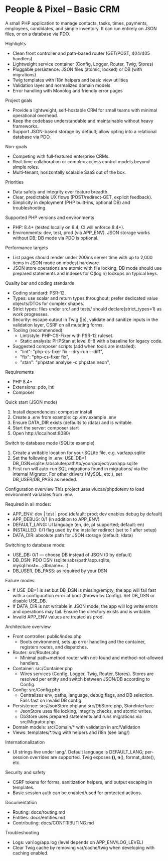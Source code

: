 # People & Pixel – Basic CRM

A small PHP application to manage contacts, tasks, times, payments, employees, candidates, and simple inventory. It can run entirely on JSON files, or on a database via PDO.

Highlights
- Clean front controller and path-based router (GET/POST, 404/405 handlers)
- Lightweight service container (Config, Logger, Router, Twig, Stores)
- Pluggable persistence: JSON files (atomic, locked) or DB (with migrations)
- Twig templates with i18n helpers and basic view utilities
- Validation layer and normalized domain models
- Error handling with Monolog and friendly error pages

Project goals
- Provide a lightweight, self-hostable CRM for small teams with minimal operational overhead.
- Keep the codebase understandable and maintainable without heavy frameworks.
- Support JSON-based storage by default; allow opting into a relational database via PDO.

Non-goals
- Competing with full-featured enterprise CRMs.
- Real-time collaboration or complex access control models beyond simple roles.
- Multi-tenant, horizontally scalable SaaS out of the box.

Priorities
- Data safety and integrity over feature breadth.
- Clear, predictable UX flows (POST/redirect-GET, explicit feedback).
- Simplicity in deployment (PHP built-ins, optional DB) and troubleshooting.

Supported PHP versions and environments
- PHP: 8.4+ (tested locally on 8.4; CI will enforce 8.4+).
- Environments: dev, test, prod (via APP_ENV). JSON storage works without DB; DB mode via PDO is optional.

Performance targets
- List pages should render under 200ms server time with up to 2,000 items in JSON mode on modest hardware.
- JSON store operations are atomic with file locking; DB mode should use prepared statements and indexes for O(log n) lookups on typical keys.

Quality bar and coding standards
- Coding standard: PSR-12.
- Types: use scalar and return types throughout; prefer dedicated value objects/DTOs for complex shapes.
- Strict types: files under src/ and tests/ should declare(strict_types=1) as work progresses.
- Security: escape output in Twig (|e), validate and sanitize inputs in the validation layer, CSRF on all mutating forms.
- Tooling (recommended):
  - Lint/style: PHP-CS-Fixer with PSR-12 ruleset.
  - Static analysis: PHPStan at level 6–8 with a baseline for legacy code.
- Suggested composer scripts (add when tools are installed):
  - "lint": "php-cs-fixer fix --dry-run --diff",
  - "fix": "php-cs-fixer fix",
  - "stan": "phpstan analyse -c phpstan.neon",

Requirements
- PHP 8.4+
- Extensions: pdo, intl
- Composer

Quick start (JSON mode)
1. Install dependencies:
   composer install
2. Create a .env from example:
   cp .env.example .env
3. Ensure DATA_DIR exists (defaults to <project>/data) and is writable.
4. Start the server:
   composer start
5. Open http://localhost:8080/

Switch to database mode (SQLite example)
1. Create a writable location for your SQLite file, e.g. var/app.sqlite
2. Set the following in .env:
   USE_DB=1
   DB_DSN=sqlite:/absolute/path/to/your/project/var/app.sqlite
3. First run will auto-run SQL migrations found in migrations/ via the internal Migrator. For other drivers (MySQL, etc.), set DB_USER/DB_PASS as needed.

Configuration overview
This project uses vlucas/phpdotenv to load environment variables from .env.

Required in all modes:
- APP_ENV: dev | test | prod (default: prod; dev enables debug by default)
- APP_DEBUG: 0/1 (in addition to APP_ENV)
- DEFAULT_LANG: UI language (en, de, pt supported; default: en)
- INSTALLED: 0/1 flag used by the installer redirect (set to 1 after setup)
- DATA_DIR: absolute path for JSON storage (default: <project>/data)

Switching to database mode:
- USE_DB: 0/1 — choose DB instead of JSON (0 by default)
- DB_DSN: PDO DSN (sqlite:/abs/path/app.sqlite, mysql:host=...;dbname=...)
- DB_USER, DB_PASS: as required by your DSN

Failure modes:
- If USE_DB=1 is set but DB_DSN is missing/empty, the app will fail fast with a configuration error at boot (thrown by Config). Set DB_DSN or disable USE_DB.
- If DATA_DIR is not writable in JSON mode, the app will log write errors and operations may fail. Ensure the directory exists and is writable.
- Invalid APP_ENV values are treated as prod.

Architecture overview
- Front controller: public/index.php
  - Boots environment, sets up error handling and the container, registers routes, and dispatches.
- Router: src/Router.php
  - Minimal path+method router with not-found and method-not-allowed handlers.
- Container: src/Container.php
  - Wires services (Config, Logger, Twig, Router, Stores). Stores are resolved per entity and switch between JSON/DB according to Config.
- Config: src/Config.php
  - Centralizes env, paths, language, debug flags, and DB selection. Fails fast on invalid DB config.
- Persistence: src/JsonStore.php and src/DbStore.php, StoreInterface
  - JsonStore uses file locking, integrity checks, and atomic writes.
  - DbStore uses prepared statements and runs migrations via src/Migrator.php.
- Domain models: src/Domain/* with validation in src/Validation
- Views: templates/*.twig with helpers and i18n (see lang/)

Internationalization
- UI strings live under lang/. Default language is DEFAULT_LANG; per-session overrides are supported. Twig exposes __(), n__(), format_date(), etc.

Security and safety
- CSRF tokens for forms, sanitization helpers, and output escaping in templates.
- Basic session auth can be enabled/used for protected actions.

Documentation
- Routing: docs/routing.md
- Entities: docs/entities.md
- Contributing: docs/CONTRIBUTING.md

Troubleshooting
- Logs: var/log/app.log (level depends on APP_ENV/LOG_LEVEL)
- Clear Twig cache by removing var/cache/twig when developing with caching enabled.
